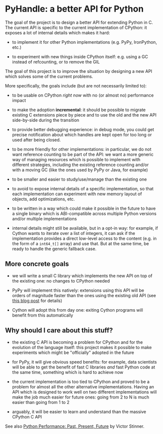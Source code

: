 PyHandle: a better API for Python
==================================

The goal of the project is to design a better API for extending Python
in C. The current API is specific to the current implementation of CPython: it
exposes a lot of internal details which makes it hard:

  - to implement it for other Python implementations (e.g. PyPy, IronPython, etc.)

  - to experiment with new things inside CPython itself: e.g. using a GC
    instead of refcounting, or to remove the GIL

The goal of this project is to improve the situation by designing a new API
which solves some of the current problems.

More specifically, the goals include (but are not necessarily limited to):

  - to be usable on CPython *right now* with no (or almost no) performance
    impact

  - to make the adoption **incremental**: it should be possible to migrate
    existing C extensions piece by piece and to use the old and the new API
    side-by-side during the transition

  - to provide better debugging experience: in debug mode, you could get
    precise notification about which handles are kept open for too long
    or used after being closed.

  - to be more friendly for other implementations: in particular, we do not
    want reference counting to be part of the API: we want a more generic way
    of managing resources which is possible to implement with different
    strategies, including the existing reference counting and/or with a moving
    GC (like the ones used by PyPy or Java, for example)

  - to be smaller and easier to study/use/manage than the existing one

  - to avoid to expose internal details of a specific implementation, so that
    each implementation can experiment with new memory layout of objects, add
    optimizations, etc.

  - to be written in a way which could make it possible in the future to have
    a single binary which is ABI-compatible across multiple Python versions
    and/or multiple implementations

  - internal details might still be available, but in a opt-in way: for
    example, if Cython wants to iterate over a list of integers, it can ask if
    the implementation provides a direct low-level access to the content
    (e.g. in the form of a `int64_t[]` array) and use that. But at the same
    time, be ready to handle the generic fallback case.


More concrete goals
--------------------

  - we will write a small C library which implements the new API on top of the
    existing one: no changes to CPython needed

  - PyPy will implement this natively: extensions using this API will be
    orders of magnitude faster than the ones using the existing old API (see
    [this blog post](https://morepypy.blogspot.com/2018/09/inside-cpyext-why-emulating-cpython-c.html)
    for details)

  - Cython will adopt this from day one: exiting Cython programs will benefit
    from this automatically


Why should I care about this stuff?
------------------------------------

  - the existing C API is becoming a problem for CPython and for the
    evolution of the language itself: this project makes it possible to make
    experiments which might be "officially" adopted in the future

  - for PyPy, it will give obvious speed benefits: for example, data
    scientists will be able to get the benefit of fast C libraries *and* fast
    Python code at the same time, something which is hard to achieve now

  - the current implementation is too tied to CPython and proved to be a
    problem for almost all the other alternative implementations. Having an
    API which is designed to work well on two different implementations will
    make the job much easier for future ones: going from 2 to N is much easier
    than going from 1 to 2

  - arguably, it will be easier to learn and understand than the massive
    CPython C API

See also [Python Performance: Past, Present,
Future](https://github.com/vstinner/talks/raw/master/2019-EuroPython/python_performance.pdf)
by Victor Stinner.
